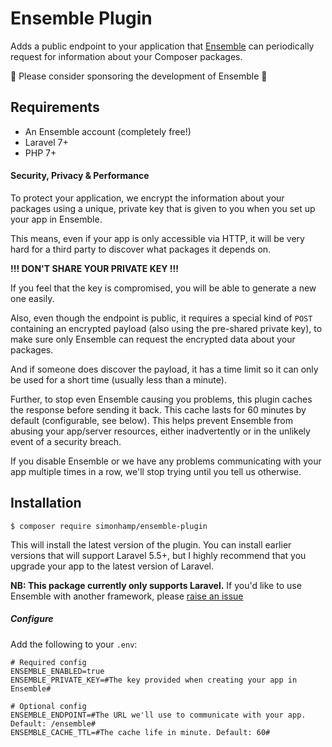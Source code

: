 # Ensemble Plugin
Adds a public endpoint to your application that [Ensemble](https://ens.emble.app)
can periodically request for information about your Composer packages.

🙏 Please consider sponsoring the development of Ensemble 💚

## Requirements

- An Ensemble account (completely free!)
- Laravel 7+
- PHP 7+

#### Security, Privacy & Performance
To protect your application, we encrypt the information about your packages
using a unique, private key that is given to you when you set up your app in Ensemble.

This means, even if your app is only accessible via HTTP, it will be very hard for
a third party to discover what packages it depends on.

**!!! DON'T SHARE YOUR PRIVATE KEY !!!**

If you feel that the key is compromised, you will be able to generate a new one
easily.

Also, even though the endpoint is public, it requires a special kind of `POST`
containing an encrypted payload (also using the pre-shared private key), to make sure
only Ensemble can request the encrypted data about your packages.

And if someone does discover the payload, it has a time limit so it can only be used
for a short time (usually less than a minute). 

Further, to stop even Ensemble causing you problems, this plugin caches the response
before sending it back. This cache lasts for 60 minutes by default (configurable, see below).
This helps prevent Ensemble from abusing your app/server resources, either inadvertently
or in the unlikely event of a security breach.

If you disable Ensemble or we have any problems communicating with your app multiple times
in a row, we'll stop trying until you tell us otherwise.

## Installation
```
$ composer require simonhamp/ensemble-plugin
```

This will install the latest version of the plugin. You can install earlier versions that will support Laravel 5.5+, but I highly recommend that you upgrade your app to the latest version of Laravel.

**NB: This package currently only supports Laravel.**
If you'd like to use Ensemble with another framework, please
[raise an issue](https://github.com/simonhamp/ensemble-plugin/issues/new?template=integration.md)

##### Configure
Add the following to your `.env`:

```
# Required config
ENSEMBLE_ENABLED=true
ENSEMBLE_PRIVATE_KEY=#The key provided when creating your app in Ensemble#

# Optional config
ENSEMBLE_ENDPOINT=#The URL we'll use to communicate with your app. Default: /ensemble#
ENSEMBLE_CACHE_TTL=#The cache life in minute. Default: 60#
```
